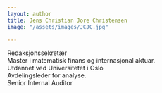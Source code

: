 ```yaml
---
layout: author
title: Jens Christian Jore Christensen
image: "/assets/images/JCJC.jpg"

---
```

Redaksjonssekretær  
Master i matematisk finans og internasjonal aktuar.  
Utdannet ved Universitetet i Oslo  
Avdelingsleder for analyse.   
Senior Internal Auditor